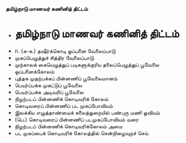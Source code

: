 **தமிழ்நாடு மாணவர் கணினித் திட்டம்**
- # தமிழ்நாடு மாணவர் கணினித் திட்டம்
- n. (க-க.) தஷீர்க்கொடி ஒப்பனை வேலைப்பாடு
- முகப்பெழுத்துச் சித்திர வேலைப்பாடு
- முற்காலக் கையெழுத்துப் படிகளுக்குரிய தலைப்பெழுத்துப் பூவேலை ஒப்பனைக்கோலம்
- புத்தக முதற்பக்கப் பின்னணிப் பூவேலைமானம்
- பெயர்ப்பக்க முகட்டுப் பூவேலை
- பெயர்ப்பக்க அடிவரிப் பூவேலை
- நிழற்படப் பின்னணிக் கொடிவரிக் கோலம்
- கொடிவரைப் பின்னணிப் பட முகப்போவியம்
- இலக்கிய எழுத்தாண்மைக் கலைத்துறையில் பண்புரு மணி ஓவியம்
- (பெ.) கொடிவரைப் பின்னணிப் படமுகப்போவியம் வரை
- நிழற்படப் பின்னணிக் கொடிவரிக்கோலம் அமை
- பட முகப்பைக் கொடிவரிக் கோலத்தில் சென்றிழைவுறச் செய்.

